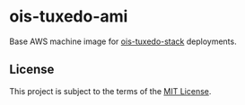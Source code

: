 # ois-tuxedo-ami

Base AWS machine image for [ois-tuxedo-stack](https://github.com/companieshouse/ois-tuxedo-stack) deployments.

## License

This project is subject to the terms of the [MIT License](/LICENSE).
